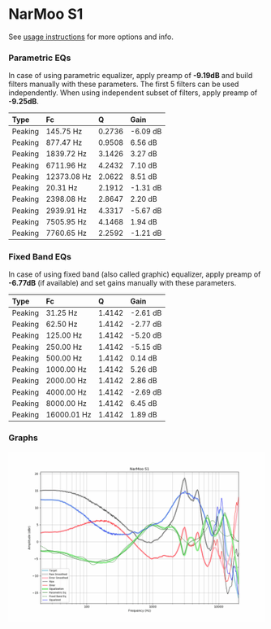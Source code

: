 # NarMoo S1
See [usage instructions](https://github.com/jaakkopasanen/AutoEq#usage) for more options and info.

### Parametric EQs
In case of using parametric equalizer, apply preamp of **-9.19dB** and build filters manually
with these parameters. The first 5 filters can be used independently.
When using independent subset of filters, apply preamp of **-9.25dB**.

| Type    | Fc          |      Q | Gain     |
|:--------|:------------|:-------|:---------|
| Peaking | 145.75 Hz   | 0.2736 | -6.09 dB |
| Peaking | 877.47 Hz   | 0.9508 | 6.56 dB  |
| Peaking | 1839.72 Hz  | 3.1426 | 3.27 dB  |
| Peaking | 6711.96 Hz  | 4.2432 | 7.10 dB  |
| Peaking | 12373.08 Hz | 2.0622 | 8.51 dB  |
| Peaking | 20.31 Hz    | 2.1912 | -1.31 dB |
| Peaking | 2398.08 Hz  | 2.8647 | 2.20 dB  |
| Peaking | 2939.91 Hz  | 4.3317 | -5.67 dB |
| Peaking | 7505.95 Hz  | 4.1468 | 1.94 dB  |
| Peaking | 7760.65 Hz  | 2.2592 | -1.21 dB |

### Fixed Band EQs
In case of using fixed band (also called graphic) equalizer, apply preamp of **-6.77dB**
(if available) and set gains manually with these parameters.

| Type    | Fc          |      Q | Gain     |
|:--------|:------------|:-------|:---------|
| Peaking | 31.25 Hz    | 1.4142 | -2.61 dB |
| Peaking | 62.50 Hz    | 1.4142 | -2.77 dB |
| Peaking | 125.00 Hz   | 1.4142 | -5.20 dB |
| Peaking | 250.00 Hz   | 1.4142 | -5.15 dB |
| Peaking | 500.00 Hz   | 1.4142 | 0.14 dB  |
| Peaking | 1000.00 Hz  | 1.4142 | 5.26 dB  |
| Peaking | 2000.00 Hz  | 1.4142 | 2.86 dB  |
| Peaking | 4000.00 Hz  | 1.4142 | -2.69 dB |
| Peaking | 8000.00 Hz  | 1.4142 | 6.45 dB  |
| Peaking | 16000.01 Hz | 1.4142 | 1.89 dB  |

### Graphs
![](./NarMoo%20S1.png)
